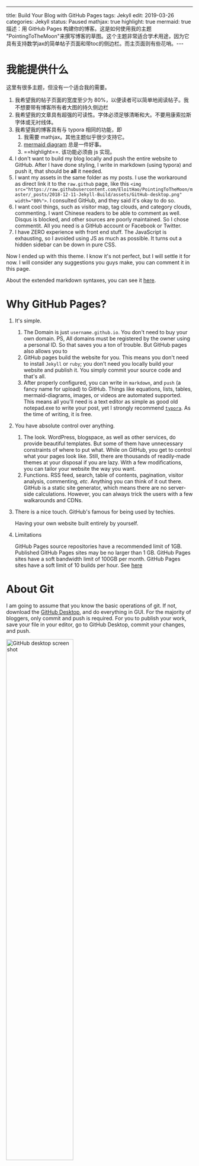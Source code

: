 ---
title: Build Your Blog with GitHub Pages
tags: Jekyll
edit: 2019-03-26
categories: Jekyll
status: Paused
mathjax: true
highlight: true
mermaid: true
描述：用 GitHub Pages 构建你的博客。这是如何使用我的主题 "PointingToTheMoon"来撰写博客的草图。这个主题非常适合学术用途，因为它具有支持数学jax的简单帖子页面和带toc的侧边栏。而主页面则有些花哨。---

# 我能提供什么

这里有很多主题，但没有一个适合我的需要。

1. 我希望我的帖子页面的宽度至少为 80%，以便读者可以简单地阅读帖子。我不想要带有博客所有者大图的持久侧边栏
2. 我希望我的文章具有超强的可读性。字体必须足够清晰和大。不要用康索拉斯字体或无衬线体。
3. 我希望我的博客具有与 typora 相同的功能，即
   1. 我需要 mathjax。其他主题似乎很少支持它。
   2. [mermaid diagram](https://mermaidjs.github.io/) 总是一件好事。 
   3. ==highlight==. 该功能必须由 js 实现。
4. I don't want to build my blog locally and push the entire website to GitHub. After I have done styling, I write in markdown (using typora) and push it, that should be **all** it needed. 
5. I want my assets in the same folder as my posts. I use the workaround as direct link it to the `raw.github` page, like this `<img src="https://raw.githubusercontent.com/EloitHao/PointingToTheMoon/master/_posts/2018-12-11-Jekyll-Build/assets/GitHub-desktop.png" width="80%">`. I consulted GitHub, and they said it's okay to do so.
6. I want cool things, such as visitor map, tag clouds, and category clouds, commenting. I want Chinese readers to be able to comment as well. Disqus is blocked, and other sources are poorly maintained. So I chose commentit. All you need is a GitHub account or Facebook or Twitter.
7. I have ZERO experience with front end stuff. The JavaScript is exhausting, so I avoided using JS as much as possible. It turns out a hidden sidebar can be down in pure CSS.

Now I ended up with this theme. I know it's not perfect, but I will settle it for now. I will consider any suggestions you guys make, you can comment it in this page.

About the extended markdown syntaxes, you can see it [here]().

# Why GitHub Pages?

1. It's simple.

   1. The Domain is just `username.github.io`. You don't need to buy your own domain. PS, All domains must be registered by the owner using a personal ID. So that saves you a ton of trouble. But GitHub pages also allows you to 
   2. GitHub pages build the website for you. This means you don't need to install `Jekyll` or `ruby`; you don't need you locally build your website and publish it. You simply commit your source code and that's all. 
   3. After properly configured, you can write in `markdown`, and `push` (a fancy name for upload) to GitHub.  Things like equations, lists, tables, mermaid-diagrams, images, or videos are automated supported. This means all you'll need is a text editor as simple as good old notepad.exe to write your post, yet I strongly recommend [`typora`](https://www.typora.io/). As the time of writing, it is free.

2. You have absolute control over anything.

   1. The look. WordPress, blogspace, as well as other services,  do provide beautiful templates. But some of them have unnecessary constraints of where to put what. While on GitHub, you get to control what your pages look like. Still, there are thousands of readily-made themes at your disposal if you are lazy. With a few modifications, you can tailor your website the way you want.
   2. Functions. RSS feed, search, table of contents, pagination, visitor analysis, commenting, *etc*. Anything you can think of it out there. GitHub is a static site generator, which means there are no server-side calculations. However, you can always trick the users with a few walkarounds and CDNs.

3. There is a nice touch. GitHub's famous for being used by techies.

   Having your own website built entirely by yourself.

4. Limitations

   GitHub Pages source repositories have a recommended limit of 1GB. Published GitHub Pages sites may be no larger than 1 GB. GitHub Pages sites have a soft bandwidth limit of 100GB per month.    GitHub Pages sites have a soft limit of 10 builds per hour. See [here](https://help.github.com/articles/what-is-github-pages/#usage-limits)

# About Git

I am going to assume that you know the basic operations of git. If not, download the [GitHub Desktop](https://desktop.github.com/), and do everything in GUI. For the majority of bloggers, only commit and push is required. For you to publish your work, save your file in your editor, go to GitHub Desktop, commit your changes, and push.

<img src="https://raw.githubusercontent.com/EloitHao/PointingToTheMoon/master/_posts/2018-12-11-Jekyll-Build/assets/GitHub-desktop.png" alt="GitHub desktop screen shot" width="60%">

# Clone The Repo

Clone this [repo](https://github.com/EloitHao/PointingToTheMoon) and publish it!

# What Should I Modify

Here is a list of files you need to modify

1. **FIRST: If you are using the "EloitHao.github.io" repo, REMOVE ALL INFO ABOUT EloitHao.** If you are using "/PointingToTheMoon" repo, you can ignore this step. Including personal description in `/index.html`, `/google8e731c6ab620fd34`, `/about/index.md` and my CV at `/about/CV-of-Liu-Yingkai.pdf`.

2. License.md: add your version of license at the beginning of the file.

3. Readme.md: add your description.

4. config.yml: fill in as much as you can. Also see step 7.

5. index.html: fill in the description and (if any) proposed posts.

6. register at [commentit.io](https://commentit.io/). This enables your website's comment feature.

7. register at [clustermap.com](clustermap.com). Choose your widget as "Map widget", and you will see something like

   ```html
   <script type="text/javascript" id="clustrmaps" src="//cdn.clustrmaps.com/map_v2.js?d=MlqUzlcZFdHetSQtyml5oHyt9RwVjZrsGbvyaRpMwgU&cl=ffffff&w=a"></script>
   ```

   copy the string from "d=" to "&cl=", namely "MlqUzlcZFdHetSQtyml5oHyt9RwVjZrsGbvyaRpMwgU" in this case to config.yml.

8. secret/index.html: decrypt the page use password `ykliu` and save the page locally. Choose your password, copy and paste the HTML into the input textbox, and download the page. Replace secret/index.html with the HTML file you downloaded. Now you have an encrypted page only you can use to encrypt your other pages!

9. Better google discovery: Google site authentication. Just go to [webmaster](https://search.google.com/search-console?hl=en) and click `add property` and download the google authentication file, put in under the root of your repo. A few days later, you should be able to see your website in google search by searching `site:your-site-name.github.io` (no space in between).

After that, you should be able to enjoy your blogging!
